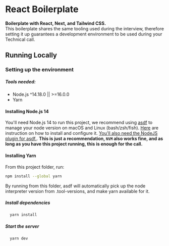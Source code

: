 # React Boilerplate

**Boilerplate with React, Next, and Tailwind CSS.**  
This boilerplate shares the same tooling used during the interview, therefore setting it up guarantees a development environment to be used during your Technical call.

## Running Locally

### Setting up the environment
##### Tools needed:
- Node.js ^14.18.0 || >=16.0.0
- Yarn

#### Installing Node.js 14
You'll need Node.js 14 to run this project, we recommend using [asdf](https://asdf-vm.com) to manage your node version on macOS and Linux (bash/zsh/fish). [Here](https://asdf-vm.com/guide/getting-started.html#_3-install-asdf) are instruction on how to install and configure it. [You'll also need the NodeJS plugin for asdf.](https://github.com/asdf-vm/asdf-nodejs). **This is just a recommendation, `NVM` also works fine, and as long as you have this project running, this is enough for the call.**

#### Installing Yarn
From this project folder, run:
```bash
npm install --global yarn
```
By running from this folder, asdf will automatically pick up the node interpreter version from .tool-versions, and make yarn available for it.

##### Install dependencies

```bash
  yarn install
```

##### Start the server

```bash
  yarn dev
```
